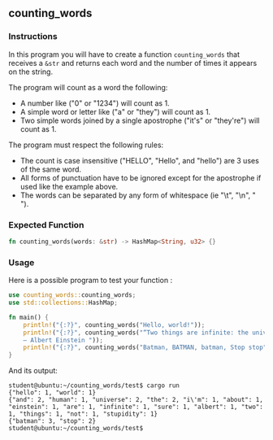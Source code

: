 ## counting_words

### Instructions

In this program you will have to create a function `counting_words` that
receives a `&str` and returns each word and the number of times it appears on the string.

The program will count as a word the following:

- A number like ("0" or "1234") will count as 1.
- A simple word or letter like ("a" or "they") will count as 1.
- Two simple words joined by a single apostrophe ("it's" or "they're") will count as 1.

The program must respect the following rules:

- The count is case insensitive ("HELLO", "Hello", and "hello") are 3 uses of the same word.
- All forms of punctuation have to be ignored except for the apostrophe if used like the example above.
- The words can be separated by any form of whitespace (ie "\t", "\n", " ").

### Expected Function

```rust
fn counting_words(words: &str) -> HashMap<String, u32> {}
```

### Usage

Here is a possible program to test your function :

```rust
use counting_words::counting_words;
use std::collections::HashMap;

fn main() {
    println!("{:?}", counting_words("Hello, world!"));
    println!("{:?}", counting_words("“Two things are infinite: the universe and human stupidity; and I'm not sure about the universe.”
    ― Albert Einstein "));
    println!("{:?}", counting_words("Batman, BATMAN, batman, Stop stop"));
}
```

And its output:

```console
student@ubuntu:~/counting_words/test$ cargo run
{"hello": 1, "world": 1}
{"and": 2, "human": 1, "universe": 2, "the": 2, "i\'m": 1, "about": 1, "einstein": 1, "are": 1, "infinite": 1, "sure": 1, "albert": 1, "two": 1, "things": 1, "not": 1, "stupidity": 1}
{"batman": 3, "stop": 2}
student@ubuntu:~/counting_words/test$
```
